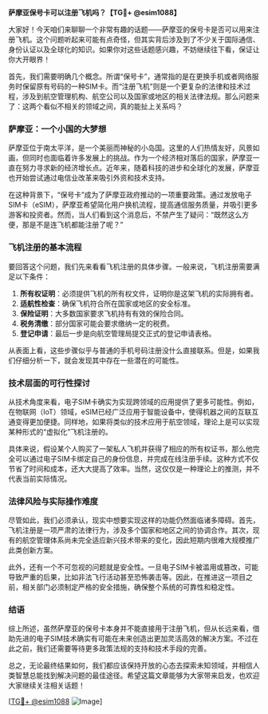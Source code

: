 **萨摩亚保号卡可以注册飞机吗？【TG💪+ @esim1088】**

大家好！今天咱们来聊聊一个非常有趣的话题——萨摩亚的保号卡是否可以用来注册飞机。这个问题听起来可能有点奇怪，但其实背后涉及到了不少关于国际通信、身份认证以及全球化的知识。如果你对这些话题感兴趣，不妨继续往下看，保证让你大开眼界！

首先，我们需要明确几个概念。所谓“保号卡”，通常指的是在更换手机或者网络服务时保留原有号码的一种SIM卡。而“注册飞机”则是一个更复杂的法律和技术过程，涉及到航空管理机构、航空公司以及国家或地区的相关法律法规。那么问题来了：这两个看似不相关的领域之间，真的能扯上关系吗？

### 萨摩亚：一个小国的大梦想

萨摩亚位于南太平洋，是一个美丽而神秘的小岛国。这里的人们热情友好，风景如画，但同时也面临着许多发展上的挑战。作为一个经济相对落后的国家，萨摩亚一直在努力寻求新的经济增长点。近年来，随着科技的进步和全球化的发展，萨摩亚也开始尝试通过电信业改革来吸引外资和技术支持。

在这种背景下，“保号卡”成为了萨摩亚政府推动的一项重要政策。通过发放电子SIM卡（eSIM），萨摩亚希望简化用户换机流程，提高通信服务质量，并吸引更多游客和投资者。然而，当人们看到这个消息后，不禁产生了疑问：“既然这么方便，那是不是连飞机都能注册了呢？”

### 飞机注册的基本流程

要回答这个问题，我们先来看看飞机注册的具体步骤。一般来说，飞机注册需要满足以下条件：

1. **所有权证明**：必须提供飞机的所有权文件，证明你是这架飞机的实际拥有者。
2. **适航性检查**：确保飞机符合所在国家或地区的安全标准。
3. **保险证明**：大多数国家要求飞机持有有效的保险合同。
4. **税务清缴**：部分国家可能会要求缴纳一定的税费。
5. **登记申请**：最后一步是向航空管理局提交正式的登记申请表格。

从表面上看，这些步骤似乎与普通的手机号码注册没什么直接联系。但是，如果我们仔细分析一下，就会发现其中存在一些潜在的可能性。

### 技术层面的可行性探讨

从技术角度来看，电子SIM卡确实为实现跨领域的应用提供了更多可能性。例如，在物联网（IoT）领域，eSIM已经广泛应用于智能设备中，使得机器之间的互联互通变得更加便捷。同样地，如果将类似的技术应用于航空领域，理论上是可以实现某种形式的“虚拟化”飞机注册的。

具体来说，假设某个人购买了一架私人飞机并获得了相应的所有权证书，那么他完全可以通过电子SIM卡绑定自己的身份信息，并完成在线注册手续。这种方式不仅节省了时间和成本，还大大提高了效率。当然，这仅仅是一种理论上的推测，并不代表当前实际情况。

### 法律风险与实际操作难度

尽管如此，我们必须承认，现实中想要实现这样的功能仍然面临诸多障碍。首先，飞机注册是一项严肃的法律行为，涉及多个国家和地区之间的协调合作。其次，现有的航空管理体系尚未完全适应新兴技术带来的变化，因此短期内很难大规模推广此类创新方案。

此外，还有一个不可忽视的问题就是安全性。一旦电子SIM卡被滥用或篡改，可能导致严重的后果，比如非法飞行活动甚至恐怖袭击等。因此，在推进这一项目之前，相关部门必须制定严格的安全措施，确保整个系统的可靠性和稳定性。

### 结语

综上所述，虽然萨摩亚的保号卡本身并不能直接用于注册飞机，但从长远来看，借助先进的电子SIM技术确实有可能在未来创造出更加灵活高效的解决方案。不过在此之前，我们还需要等待更多政策法规的支持和技术手段的完善。

总之，无论最终结果如何，我们都应该保持开放的心态去探索未知领域，并相信人类智慧总能找到解决问题的最佳途径。希望这篇文章能够为大家带来启发，也欢迎大家继续关注相关话题！

[[TG💪+ @esim1088](https://t.me/s/esim1088) ![Image](https://i.postimg.cc/4NQfJmqS/Snipaste-2025-05-13-00-14-12.png)]